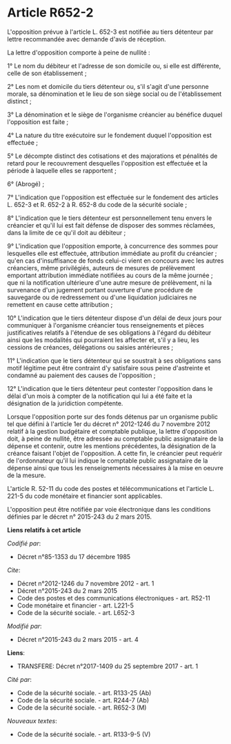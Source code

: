 # Article R652-2

L'opposition prévue à l'article L. 652-3 est notifiée au tiers détenteur par lettre recommandée avec demande d'avis de
réception. 

La lettre d'opposition comporte à peine de nullité : 

1° Le nom du débiteur et l'adresse de son domicile ou, si elle est différente, celle de son établissement ; 

2° Les nom et domicile du tiers détenteur ou, s'il s'agit d'une personne morale, sa dénomination et le lieu de son siège
social ou de l'établissement distinct ; 

3° La dénomination et le siège de l'organisme créancier au bénéfice duquel l'opposition est faite ; 

4° La nature du titre exécutoire sur le fondement duquel l'opposition est effectuée ; 

5° Le décompte distinct des cotisations et des majorations et pénalités de retard pour le recouvrement desquelles
l'opposition est effectuée et la période à laquelle elles se rapportent ; 

6° (Abrogé) ; 

7° L'indication que l'opposition est effectuée sur le fondement des articles L. 652-3 et R. 652-2 à R. 652-8 du code de la
sécurité sociale ; 

8° L'indication que le tiers détenteur est personnellement tenu envers le créancier et qu'il lui est fait défense de disposer
des sommes réclamées, dans la limite de ce qu'il doit au débiteur ; 

9° L'indication que l'opposition emporte, à concurrence des sommes pour lesquelles elle est effectuée, attribution immédiate
au profit du créancier ; qu'en cas d'insuffisance de fonds celui-ci vient en concours avec les autres créanciers, même
privilégiés, auteurs de mesures de prélèvement emportant attribution immédiate notifiées au cours de la même journée ; que ni
la notification ultérieure d'une autre mesure de prélèvement, ni la survenance d'un jugement portant ouverture d'une
procédure de sauvegarde ou de redressement ou d'une liquidation judiciaires ne remettent en cause cette attribution ; 

10° L'indication que le tiers détenteur dispose d'un délai de deux jours pour communiquer à l'organisme créancier tous
renseignements et pièces justificatives relatifs à l'étendue de ses obligations à l'égard du débiteur ainsi que les modalités
qui pourraient les affecter et, s'il y a lieu, les cessions de créances, délégations ou saisies antérieures ; 

11° L'indication que le tiers détenteur qui se soustrait à ses obligations sans motif légitime peut être contraint d'y
satisfaire sous peine d'astreinte et condamné au paiement des causes de l'opposition ; 

12° L'indication que le tiers détenteur peut contester l'opposition dans le délai d'un mois à compter de la notification qui
lui a été faite et la désignation de la juridiction compétente. 

Lorsque l'opposition porte sur des fonds détenus par un organisme public tel que défini à l'article 1er du décret n°
2012-1246 du 7 novembre 2012 relatif à la gestion budgétaire et comptable publique, la lettre d'opposition doit, à peine de
nullité, être adressée au comptable public assignataire de la dépense et contenir, outre les mentions précédentes, la
désignation de la créance faisant l'objet de l'opposition. A cette fin, le créancier peut requérir de l'ordonnateur qu'il lui
indique le comptable public assignataire de la dépense ainsi que tous les renseignements nécessaires à la mise en oeuvre de
la mesure. 

L'article R. 52-11 du code des postes et télécommunications et l'article L. 221-5 du code monétaire et financier sont
applicables. 

L'opposition peut être notifiée par voie électronique dans les conditions définies par le décret n° 2015-243 du 2 mars 2015.

**Liens relatifs à cet article**

_Codifié par_:

  - Décret n°85-1353 du 17 décembre 1985

_Cite_:

  - Décret n°2012-1246 du 7 novembre 2012 - art. 1
  - Décret n°2015-243 du 2 mars 2015
  - Code des postes et des communications électroniques - art. R52-11
  - Code monétaire et financier - art. L221-5
  - Code de la sécurité sociale. - art. L652-3

_Modifié par_:

  - Décret n°2015-243 du 2 mars 2015 - art. 4

**Liens**:

  - TRANSFERE: Décret n°2017-1409 du 25 septembre 2017 - art. 1

_Cité par_:

  - Code de la sécurité sociale. - art. R133-25 (Ab)
  - Code de la sécurité sociale. - art. R244-7 (Ab)
  - Code de la sécurité sociale. - art. R652-3 (M)

_Nouveaux textes_:

  - Code de la sécurité sociale. - art. R133-9-5 (V)

